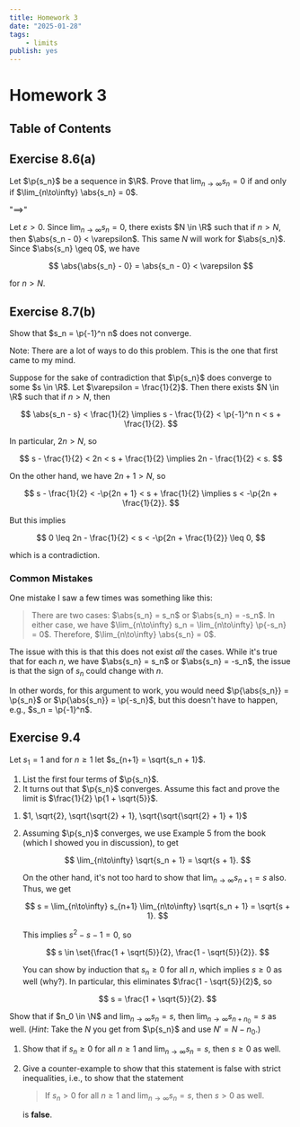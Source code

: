 ```yaml
---
title: Homework 3
date: "2025-01-28"
tags:
    - limits
publish: yes
---
```


# Homework 3

## Table of Contents

## Exercise 8.6(a)

Let $\p{s_n}$ be a sequence in $\R$. Prove that $\lim_{n\to\infty} s_n = 0$ if and only if $\lim_{n\to\infty} \abs{s_n} = 0$.

<solution>

"$\implies$"

Let $\varepsilon > 0$. Since $\lim_{n\to\infty} s_n = 0$, there exists $N \in \R$ such that if $n > N$, then $\abs{s_n - 0} < \varepsilon$. This same $N$ will work for $\abs{s_n}$. Since $\abs{s_n} \geq 0$, we have

$$
\abs{\abs{s_n} - 0} = \abs{s_n - 0} < \varepsilon
$$

for $n > N$.

</solution>

## Exercise 8.7(b)

Show that $s_n = \p{-1}^n n$ does not converge.

<solution>

Note: There are a lot of ways to do this problem. This is the one that first came to my mind.

Suppose for the sake of contradiction that $\p{s_n}$ does converge to some $s \in \R$. Let $\varepsilon = \frac{1}{2}$. Then there exists $N \in \R$ such that if $n > N$, then

$$
\abs{s_n - s} < \frac{1}{2}
\implies s - \frac{1}{2} < \p{-1}^n n < s + \frac{1}{2}.
$$

In particular, $2n > N$, so

$$
s - \frac{1}{2} < 2n < s + \frac{1}{2}
\implies 2n - \frac{1}{2} < s.
$$

On the other hand, we have $2n + 1 > N$, so

$$
s - \frac{1}{2} < -\p{2n + 1} < s + \frac{1}{2}
\implies s < -\p{2n + \frac{1}{2}}.
$$

But this implies

$$
0 \leq 2n - \frac{1}{2} < s < -\p{2n + \frac{1}{2}} \leq 0,
$$

which is a contradiction.

### Common Mistakes

One mistake I saw a few times was something like this:

> There are two cases: $\abs{s_n} = s_n$ or $\abs{s_n} = -s_n$. In either case, we have $\lim_{n\to\infty} s_n = \lim_{n\to\infty} \p{-s_n} = 0$. Therefore, $\lim_{n\to\infty} \abs{s_n} = 0$.

The issue with this is that this does not exist _all_ the cases. While it's true that for each $n$, we have $\abs{s_n} = s_n$ or $\abs{s_n} = -s_n$, the issue is that the sign of $s_n$ could change with $n$.

In other words, for this argument to work, you would need $\p{\abs{s_n}} = \p{s_n}$ or $\p{\abs{s_n}} = \p{-s_n}$, but this doesn't have to happen, e.g., $s_n = \p{-1}^n$.

</solution>

## Exercise 9.4

Let $s_1 = 1$ and for $n \geq 1$ let $s_{n+1} = \sqrt{s_n + 1}$.

1. List the first four terms of $\p{s_n}$.
2. It turns out that $\p{s_n}$ converges. Assume this fact and prove the limit is $\frac{1}{2} \p{1 + \sqrt{5}}$.

<solution>

1. $1, \sqrt{2}, \sqrt{\sqrt{2} + 1}, \sqrt{\sqrt{\sqrt{2} + 1} + 1}$
2. Assuming $\p{s_n}$ converges, we use Example 5 from the book (which I showed you in discussion), to get

    $$
    \lim_{n\to\infty} \sqrt{s_n + 1} = \sqrt{s + 1}.
    $$

    On the other hand, it's not too hard to show that $\lim_{n\to\infty} s_{n+1} = s$ also. Thus, we get

    $$
    s
        = \lim_{n\to\infty} s_{n+1}
        \lim_{n\to\infty} \sqrt{s_n + 1}
        = \sqrt{s + 1}.
    $$

    This implies $s^2 - s - 1 = 0$, so

    $$
    s \in \set{\frac{1 + \sqrt{5}}{2}, \frac{1 - \sqrt{5}}{2}}.
    $$

    You can show by induction that $s_n \geq 0$ for all $n$, which implies $s \geq 0$ as well (why?). In particular, this eliminates $\frac{1 - \sqrt{5}}{2}$, so

    $$
    s = \frac{1 + \sqrt{5}}{2}.
    $$

</solution>

<exercise>

Show that if $n_0 \in \N$ and $\lim_{n\to\infty} s_n = s$, then $\lim_{n\to\infty} s_{n+n_0} = s$ as well. (_Hint_: Take the $N$ you get from $\p{s_n}$ and use $N' = N - n_0$.)

</exercise>

<exercise id="limit-inequality-lemma">

1. Show that if $s_n \geq 0$ for all $n \geq 1$ and $\lim_{n\to\infty} s_n = s$, then $s \geq 0$ as well.
2. Give a counter-example to show that this statement is false with strict inequalities, i.e., to show that the statement

    > If $s_n > 0$ for all $n \geq 1$ and $\lim_{n\to\infty} s_n = s$, then $s > 0$ as well.

    is **false**.

</exercise>
